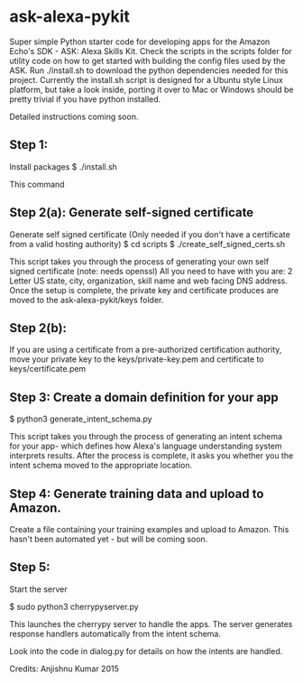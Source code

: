 # ask-alexa-pykit
Super simple Python starter code for developing apps for the Amazon Echo's  SDK - ASK:  Alexa Skills Kit.
Check the scripts in the scripts folder for utility code on how to get started with building the config files used by the ASK.
Run ./install.sh to download the python dependencies needed for this project. Currently the install.sh script is designed for a Ubuntu style Linux platform, but take a look inside, porting it over to Mac or Windows should be pretty trivial if you have python installed. 

Detailed instructions coming soon.

Step 1:
-----
Install packages
$ ./install.sh 

This command

Step 2(a): Generate self-signed certificate
-----------
Generate self signed certificate (Only needed if you don't have a certificate from a valid hosting authority)
$ cd scripts
$ ./create_self_signed_certs.sh

This script takes you through the process of generating your own self signed certificate (note: needs openssl)
All you need to have with you are: 2 Letter US state, city, organization, skill name and web facing DNS address.
Once the setup is complete, the private key and certificate produces are moved to the ask-alexa-pykit/keys folder.

Step 2(b): 
-----------
If you are using a certificate from a pre-authorized certification authority, move your private key to the keys/private-key.pem and certificate to keys/certificate.pem


Step 3: Create a domain definition for your app
----------
$ python3 generate_intent_schema.py

This script takes you through the process of generating an intent schema for your app- which defines how Alexa's language understanding system interprets results.
After the process is complete, it asks you whether you the intent schema moved to the appropriate location.

Step 4: Generate training data and upload to Amazon.
--------------
Create a file containing your training examples and upload to Amazon. This hasn't been automated yet - but will be coming soon.

Step 5:
--------------
Start the server

$ sudo python3 cherrypyserver.py

This launches the cherrypy server to handle the apps. The server generates response handlers automatically from the intent schema.

Look into the code in dialog.py for details on how the intents are handled.

Credits: Anjishnu Kumar 2015
